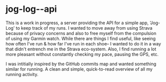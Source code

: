 # jog-log--api

This is a work in progress, a server providing the API for a simple app, 'Jog-Log' to keep track of my runs. I wanted to move away from using Strava because of privacy concerns and also to free myself from the compulsion of using my Garmin watch. While there are things I find useful, like seeing how often I've run & how far I've run in each shoe– I wanted to do it in a way that didn't entrench me in the Strava eco-system. Also, I find running a lot more pleasant without constantly checking my pace, pausing the GPS, etc.

I was intitially inspired by the GitHub commits map and wanted something similar for running. A clean and simple, quick-to-read overview of all my running activity.
